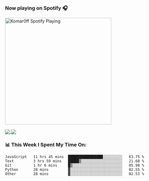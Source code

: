 ### Now playing on Spotify 🎧

[<img src="https://spotify-playing-puce.vercel.app/api/spotify" alt="Komar0ff Spotify Playing" width="350" />](https://open.spotify.com/user/s6zkxrrclsh72vtvdrqm8ttji)

<a href="https://github.com/Komar0ff/Komar0ff">
  <img align="center" src="https://github-readme-stats.vercel.app/api?username=Komar0ff&count_private=true&show_icons=true&line_height=27&count_private=true&theme=graywhite" />
</a>

<a href="https://github.com/Komar0ff?tab=repositories">
  <img align="center" src="https://github-readme-stats.vercel.app/api/top-langs/?username=Komar0ff&hide=css,html&theme=graywhite" />
</a>

### 📊 This Week I Spent My Time On:
<!--START_SECTION:waka-->
```text
JavaScript   11 hrs 45 mins  ████████████████░░░░░░░░░   63.75 % 
Text         3 hrs 59 mins   █████▒░░░░░░░░░░░░░░░░░░░   21.68 % 
Git          1 hr 6 mins     █▒░░░░░░░░░░░░░░░░░░░░░░░   05.98 % 
Python       28 mins         ▓░░░░░░░░░░░░░░░░░░░░░░░░   02.55 % 
Other        28 mins         ▓░░░░░░░░░░░░░░░░░░░░░░░░   02.53 % 
```
<!--END_SECTION:waka-->
